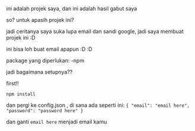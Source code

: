 ini adalah projek saya, dan ini adalah hasil gabut saya

so? untuk apasih projek ini?

jadi ceritanya saya suka lupa email dan sandi google, jadi saya membuat projek ini :D

ini bisa loh buat email apapun :D :D

package yang diperlukan:
-npm

jadi bagaimana setupnya??

first!!

```
npm install
```

dan pergi ke config.json , di sana ada seperti ini:
`
{
   "email": "email here",
   "password": "password here"
}
`

dan ganti `email here` menjadi email kamu
